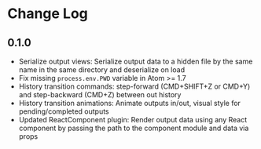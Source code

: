 # Change Log

## 0.1.0

* Serialize output views: Serialize output data to a hidden file by the same name in the same directory and deserialize on load
* Fix missing `process.env.PWD` variable in Atom >= 1.7
* History transition commands: step-forward (CMD+SHIFT+Z or CMD+Y) and step-backward (CMD+Z) between out history
* History transition animations: Animate outputs in/out, visual style for pending/completed outputs
* Updated ReactComponent plugin: Render output data using any React component by passing the path to the component module and data via props
